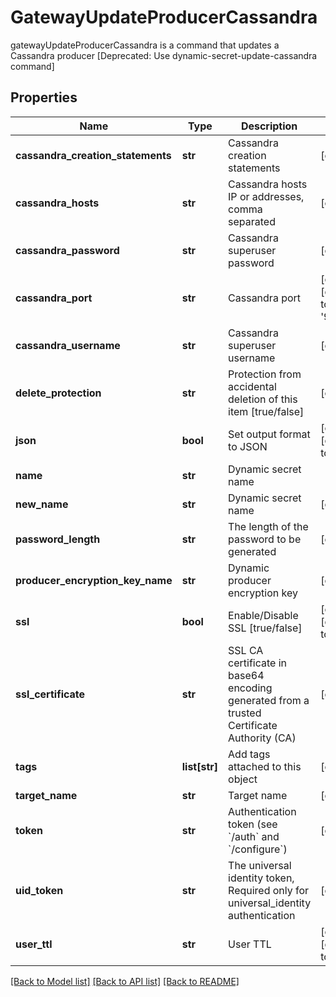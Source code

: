 # GatewayUpdateProducerCassandra

gatewayUpdateProducerCassandra is a command that updates a Cassandra producer [Deprecated: Use dynamic-secret-update-cassandra command]
## Properties
Name | Type | Description | Notes
------------ | ------------- | ------------- | -------------
**cassandra_creation_statements** | **str** | Cassandra creation statements | [optional] 
**cassandra_hosts** | **str** | Cassandra hosts IP or addresses, comma separated | [optional] 
**cassandra_password** | **str** | Cassandra superuser password | [optional] 
**cassandra_port** | **str** | Cassandra port | [optional] [default to '9042']
**cassandra_username** | **str** | Cassandra superuser username | [optional] 
**delete_protection** | **str** | Protection from accidental deletion of this item [true/false] | [optional] 
**json** | **bool** | Set output format to JSON | [optional] [default to False]
**name** | **str** | Dynamic secret name | 
**new_name** | **str** | Dynamic secret name | [optional] 
**password_length** | **str** | The length of the password to be generated | [optional] 
**producer_encryption_key_name** | **str** | Dynamic producer encryption key | [optional] 
**ssl** | **bool** | Enable/Disable SSL [true/false] | [optional] [default to False]
**ssl_certificate** | **str** | SSL CA certificate in base64 encoding generated from a trusted Certificate Authority (CA) | [optional] 
**tags** | **list[str]** | Add tags attached to this object | [optional] 
**target_name** | **str** | Target name | [optional] 
**token** | **str** | Authentication token (see &#x60;/auth&#x60; and &#x60;/configure&#x60;) | [optional] 
**uid_token** | **str** | The universal identity token, Required only for universal_identity authentication | [optional] 
**user_ttl** | **str** | User TTL | [optional] [default to '60m']

[[Back to Model list]](../README.md#documentation-for-models) [[Back to API list]](../README.md#documentation-for-api-endpoints) [[Back to README]](../README.md)


